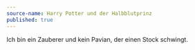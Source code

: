 ```yaml
---
source-name: Harry Potter und der Halbblutprinz
published: true
---
```


<p>Ich bin ein Zauberer und kein Pavian, der einen Stock schwingt.</p>


